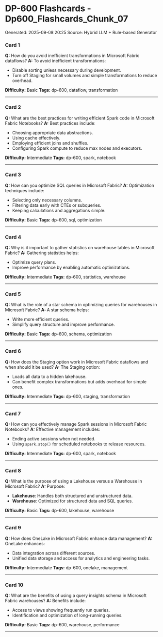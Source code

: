 # DP-600 Flashcards - Dp600_Flashcards_Chunk_07

Generated: 2025-09-08 20:25
Source: Hybrid LLM + Rule-based Generator

### Card 1
**Q:** How do you avoid inefficient transformations in Microsoft Fabric dataflows?
**A:** To avoid inefficient transformations:
- Disable sorting unless necessary during development.
- Turn off Staging for small volumes and simple transformations to reduce overhead.

**Difficulty:** Basic
**Tags:** dp-600, dataflow, transformation

---

### Card 2
**Q:** What are the best practices for writing efficient Spark code in Microsoft Fabric Notebooks?
**A:** Best practices include:
- Choosing appropriate data abstractions.
- Using cache effectively.
- Employing efficient joins and shuffles.
- Configuring Spark compute to reduce max nodes and executors.

**Difficulty:** Intermediate
**Tags:** dp-600, spark, notebook

---

### Card 3
**Q:** How can you optimize SQL queries in Microsoft Fabric?
**A:** Optimization techniques include:
- Selecting only necessary columns.
- Filtering data early with CTEs or subqueries.
- Keeping calculations and aggregations simple.

**Difficulty:** Basic
**Tags:** dp-600, sql, optimization

---

### Card 4
**Q:** Why is it important to gather statistics on warehouse tables in Microsoft Fabric?
**A:** Gathering statistics helps:
- Optimize query plans.
- Improve performance by enabling automatic optimizations.

**Difficulty:** Intermediate
**Tags:** dp-600, statistics, warehouse

---

### Card 5
**Q:** What is the role of a star schema in optimizing queries for warehouses in Microsoft Fabric?
**A:** A star schema helps:
- Write more efficient queries.
- Simplify query structure and improve performance.

**Difficulty:** Basic
**Tags:** dp-600, schema, optimization

---

### Card 6
**Q:** How does the Staging option work in Microsoft Fabric dataflows and when should it be used?
**A:** The Staging option:
- Loads all data to a hidden lakehouse.
- Can benefit complex transformations but adds overhead for simple ones.

**Difficulty:** Intermediate
**Tags:** dp-600, staging, transformation

---

### Card 7
**Q:** How can you effectively manage Spark sessions in Microsoft Fabric Notebooks?
**A:** Effective management includes:
- Ending active sessions when not needed.
- Using `spark.stop()` for scheduled notebooks to release resources.

**Difficulty:** Intermediate
**Tags:** dp-600, spark, notebook

---

### Card 8
**Q:** What is the purpose of using a Lakehouse versus a Warehouse in Microsoft Fabric?
**A:** Purpose:
- **Lakehouse**: Handles both structured and unstructured data.
- **Warehouse**: Optimized for structured data and SQL queries.

**Difficulty:** Basic
**Tags:** dp-600, lakehouse, warehouse

---

### Card 9
**Q:** How does OneLake in Microsoft Fabric enhance data management?
**A:** OneLake enhances:
- Data integration across different sources.
- Unified data storage and access for analytics and engineering tasks.

**Difficulty:** Intermediate
**Tags:** dp-600, onelake, management

---

### Card 10
**Q:** What are the benefits of using a query insights schema in Microsoft Fabric warehouses?
**A:** Benefits include:
- Access to views showing frequently run queries.
- Identification and optimization of long-running queries.

**Difficulty:** Basic
**Tags:** dp-600, warehouse, performance

---

